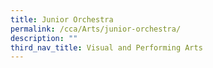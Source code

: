 ```yaml
---
title: Junior Orchestra
permalink: /cca/Arts/junior-orchestra/
description: ""
third_nav_title: Visual and Performing Arts
---
```


